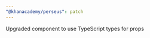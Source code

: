 ```yaml
---
"@khanacademy/perseus": patch
---
```


Upgraded <MathOutput> component to use TypeScript types for props
